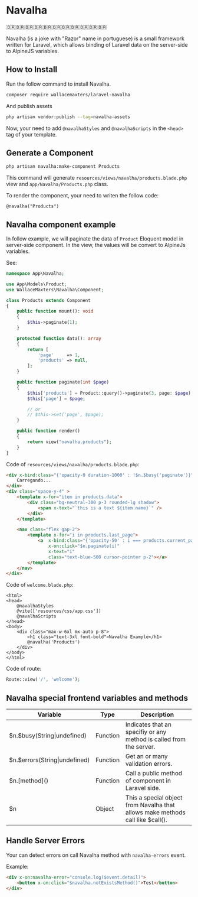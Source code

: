 # Navalha 
🇧🇷🇧🇷🇧🇷🇧🇷🇧🇷🇧🇷🇧🇷🇧🇷🇧🇷🇧🇷🇧🇷

Navalha (is a joke with "Razor" name in portuguese) is a small framework written for Laravel, which allows binding of Laravel data on the server-side to AlpineJS variables.

## How to Install

Run the follow command to install Navalha.
```bash
composer require wallacemaxters/laravel-navalha
```
And publish assets
```bash
php artisan vendor:publish --tag=navalha-assets
```

Now, your need to add `@navalhaStyles` and `@navalhaScripts` in the `<head>` tag of your template.

## Generate a Component

```bash
php artisan navalha:make-component Products
```

This command will generate `resources/views/navalha/products.blade.php` view and `app/Navalha/Products.php` class.

To render the component, your need to writen the follow code:

```blade
@navalha("Products")
```

## Navalha component example

In follow example, we will paginate the data of `Product` Eloquent model in server-side component. In the view, the values will be convert to AlpineJs variables.

See:

```php
namespace App\Navalha;

use App\Models\Product;
use WallaceMaxters\Navalha\Component;

class Products extends Component
{
    public function mount(): void
    {
        $this->paginate(1);
    }

    protected function data(): array
    {
        return [
            'page'     => 1,
            'products' => null,
        ];
    }

    public function paginate(int $page)
    {
        $this['products'] = Product::query()->paginate(3, page: $page);
        $this['page'] = $page;

        // or
        // $this->set('page', $page);
    }

    public function render()
    {
        return view("navalha.products");
    }
}
```

Code of `resources/views/navalha/products.blade.php`:

```html
<div x-bind:class="{'opacity-0 duration-1000' : !$n.$busy('paginate')}">
    Carregando...
</div>
<div class="space-y-4" >
    <template x-for="item in products.data">
        <div class="bg-neutral-300 p-3 rounded-lg shadow">
            <span x-text="`this is a text ${item.name}`" />
        </div>
    </template>

    <nav class="flex gap-2">
        <template x-for="i in products.last_page">
            <a  x-bind:class="{'opacity-50' : i === products.current_page}"
                x-on:click="$n.paginate(i)"
                x-text="i"
                class="text-blue-500 cursor-pointer p-2"></a>
        </template>
    </nav>
</div>

```

Code of `welcome.blade.php`:

```blade
<html>
<head>
    @navalhaStyles
    @vite(['resources/css/app.css'])
    @navalhaScripts
</head>
<body>
    <div class="max-w-6xl mx-auto p-8">
        <h1 class="text-3xl font-bold">Navalha Example</h1>
        @navalha('Products')
    </div>
</body>
</html>
```

Code of route:

```php
Route::view('/', 'welcome');
```

## Navalha special frontend variables and methods

<table>
    <thead>
        <tr>
            <th>Variable</th>
            <th>Type</th>
            <th>Description</th>
        </tr>
    </thead>
    <tbody>
    <tr>
        <td>$n.$busy(String|undefined)</td>
        <td>Function</td>
        <td>Indicates that an specifiy or any method is called from the server.</td>
    </tr>
     <tr>
        <td>$n.$errors(String|undefined)</td>
        <td>Function</td>
        <td>Get an or many validation errors.</td>
    </tr>
    <tr>
        <td>$n.[method]()</td>
        <td>Function</td>
        <td>Call a public method of component in Laravel side.</td>
    </tr>
    <tr>
        <td>$n</td>
        <td>Object</td>
        <td>This a special object from Navalha that allows make methods call like $call().</td>
    </tr>
    </tbody>
</table>


## Handle Server Errors

Your can detect errors on call Navalha method with `navalha-errors` event.

Example:

```html
<div x-on:navalha-error="console.log($event.detail)">
    <button x-on:click="$navalha.notExistsMethod()">Test</button>
</div>
```
